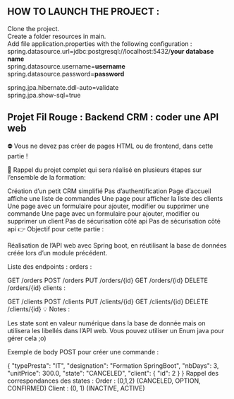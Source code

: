 HOW TO LAUNCH THE PROJECT :
-----------------------------
Clone the project.  
Create a folder resources in main.  
Add file application.properties with the following configuration :  
spring.datasource.url=jdbc:postgresql://localhost:5432/**your database name**  
spring.datasource.username=**username**  
spring.datasource.password=**password**  


spring.jpa.hibernate.ddl-auto=validate  
spring.jpa.show-sql=true  
  
  
  


Projet Fil Rouge : Backend CRM : coder une API web
---------------
⛔ Vous ne devez pas créer de pages HTML ou de frontend, dans cette partie !

📌 Rappel du projet complet qui sera réalisé en plusieurs étapes sur l’ensemble de la formation:

Création d’un petit CRM simplifié
Pas d’authentification
Page d’accueil affiche une liste de commandes
Une page pour afficher la liste des clients
Une page avec un formulaire pour ajouter, modifier ou supprimer une commande
Une page avec un formulaire pour ajouter, modifier ou supprimer un client Pas de sécurisation côté api
Pas de sécurisation côté api
👉 Objectif pour cette partie :

Réalisation de l’API web avec Spring boot, en réutilisant la base de données créée lors d’un module précédent.

Liste des endpoints :
orders :

GET /orders
POST /orders
PUT /orders/{id}
GET /orders/{id}
DELETE /orders/{id}
clients :

GET /clients
POST /clients
PUT /clients/{id}
GET /clients/{id}
DELETE /clients/{id}
💡 Notes :

Les state sont en valeur numérique dans la base de donnée mais on utilisera les libellés dans l’API web. Vous pouvez utiliser un Enum java pour gérer cela ;o)

Exemple de body POST pour créer une commande :

{
  "typePresta": "IT",
  "designation": "Formation SpringBoot",
  "nbDays": 3,
  "unitPrice": 300.0,
  "state": "CANCELED",
  "client": {
    "id": 2
  }
}
Rappel des correspondances des states :
Order : (0,1,2) (CANCELED, OPTION, CONFIRMED)
Client : (0, 1) (INACTIVE, ACTIVE)




